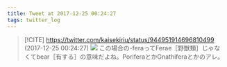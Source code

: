 ```yaml
---
title: Tweet at 2017-12-25 00:24:27
tags: twitter_log
---
```


> [!CITE] https://twitter.com/kaisekiriu/status/944951914696810499 (2017-12-25 00:24:27)
> ![](https://twitter.com/kaisekiriu/status/944951914696810499)
> この場合の-feraってFerae［野獣類］じゃなくてbear［有する］の意味だよね。PoriferaとかGnathiferaとかのアレ。
